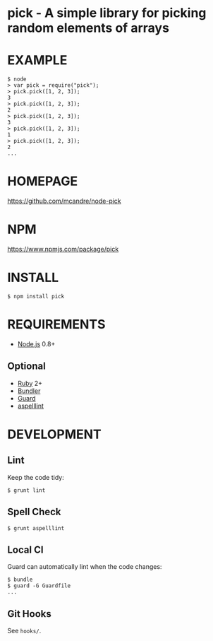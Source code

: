 # pick - A simple library for picking random elements of arrays

# EXAMPLE

```
$ node
> var pick = require("pick");
> pick.pick([1, 2, 3]);
3
> pick.pick([1, 2, 3]);
2
> pick.pick([1, 2, 3]);
3
> pick.pick([1, 2, 3]);
1
> pick.pick([1, 2, 3]);
2
...
```

# HOMEPAGE

https://github.com/mcandre/node-pick

# NPM

https://www.npmjs.com/package/pick

# INSTALL

```
$ npm install pick
```

# REQUIREMENTS

* [Node.js](http://nodejs.org/) 0.8+

## Optional

* [Ruby](https://www.ruby-lang.org/) 2+
* [Bundler](http://bundler.io/)
* [Guard](http://guardgem.org/)
* [aspelllint](https://github.com/mcandre/aspelllint)

# DEVELOPMENT

## Lint

Keep the code tidy:

```
$ grunt lint
```

## Spell Check

```
$ grunt aspelllint
```

## Local CI

Guard can automatically lint when the code changes:

```
$ bundle
$ guard -G Guardfile
...
```

## Git Hooks

See `hooks/`.
